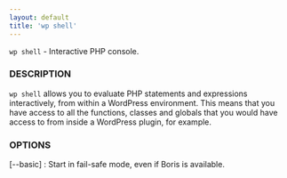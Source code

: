 ```yaml
---
layout: default
title: 'wp shell'
---
```


`wp shell` - Interactive PHP console.

### DESCRIPTION

`wp shell` allows you to evaluate PHP statements and expressions interactively, from within a WordPress environment. This means that you have access to all the functions, classes and globals that you would have access to from inside a WordPress plugin, for example.

### OPTIONS

[--basic]
: Start in fail-safe mode, even if Boris is available.

